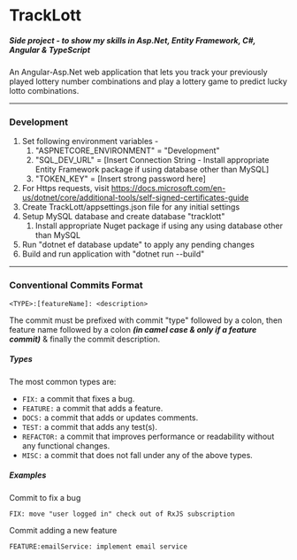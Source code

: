 # TrackLott
##### Side project - to show my skills in Asp.Net, Entity Framework, C#, Angular & TypeScript

An Angular-Asp.Net web application that lets you track your previously played lottery number combinations and play a lottery game to predict lucky lotto combinations.

---

### Development
1. Set following environment variables -
   1. "ASPNETCORE_ENVIRONMENT" = "Development"
   2. "SQL_DEV_URL" = [Insert Connection String - Install appropriate Entity Framework package if using database other than MySQL]
   3. "TOKEN_KEY" = [Insert strong password here]
2. For Https requests, visit https://docs.microsoft.com/en-us/dotnet/core/additional-tools/self-signed-certificates-guide
3. Create TrackLott/appsettings.json file for any initial settings
4. Setup MySQL database and create database "tracklott"
   1. Install appropriate Nuget package if using any using database other than MySQL
5. Run "dotnet ef database update" to apply any pending changes
6. Build and run application with "dotnet run --build"

---

### Conventional Commits Format
```
<TYPE>:[featureName]: <description>
```
The commit must be prefixed with commit "type" followed by a colon, then feature name followed by a colon ***(in camel case & only if a feature commit)*** & finally the commit description.  

##### Types

The most common types are:

- `FIX:` a commit that fixes a bug.
- `FEATURE:` a commit that adds a feature.
- `DOCS:` a commit that adds or updates comments.
- `TEST:` a commit that adds any test(s).
- `REFACTOR:` a commit that improves performance or readability without any functional changes.
- `MISC:` a commit that does not fall under any of the above types.  

##### Examples

Commit to fix a bug
```
FIX: move "user logged in" check out of RxJS subscription
```

Commit adding a new feature
```
FEATURE:emailService: implement email service
```
